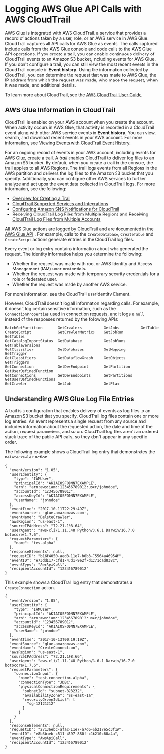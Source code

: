 # Logging AWS Glue API Calls with AWS CloudTrail<a name="monitor-cloudtrail"></a>

AWS Glue is integrated with AWS CloudTrail, a service that provides a record of actions taken by a user, role, or an AWS service in AWS Glue\. CloudTrail captures all API calls for AWS Glue as events\. The calls captured include calls from the AWS Glue console and code calls to the AWS Glue API operations\. If you create a trail, you can enable continuous delivery of CloudTrail events to an Amazon S3 bucket, including events for AWS Glue\. If you don't configure a trail, you can still view the most recent events in the CloudTrail console in **Event history**\. Using the information collected by CloudTrail, you can determine the request that was made to AWS Glue, the IP address from which the request was made, who made the request, when it was made, and additional details\. 

To learn more about CloudTrail, see the [AWS CloudTrail User Guide](http://docs.aws.amazon.com/awscloudtrail/latest/userguide/)\.

## AWS Glue Information in CloudTrail<a name="monitor-cloudtrail-info"></a>

CloudTrail is enabled on your AWS account when you create the account\. When activity occurs in AWS Glue, that activity is recorded in a CloudTrail event along with other AWS service events in **Event history**\. You can view, search, and download recent events in your AWS account\. For more information, see [Viewing Events with CloudTrail Event History](http://docs.aws.amazon.com/awscloudtrail/latest/userguide/view-cloudtrail-events.html)\. 

For an ongoing record of events in your AWS account, including events for AWS Glue, create a trail\. A *trail* enables CloudTrail to deliver log files to an Amazon S3 bucket\. By default, when you create a trail in the console, the trail applies to all AWS Regions\. The trail logs events from all Regions in the AWS partition and delivers the log files to the Amazon S3 bucket that you specify\. Additionally, you can configure other AWS services to further analyze and act upon the event data collected in CloudTrail logs\. For more information, see the following: 
+ [Overview for Creating a Trail](http://docs.aws.amazon.com/awscloudtrail/latest/userguide/cloudtrail-create-and-update-a-trail.html)
+ [CloudTrail Supported Services and Integrations](http://docs.aws.amazon.com/awscloudtrail/latest/userguide/cloudtrail-aws-service-specific-topics.html#cloudtrail-aws-service-specific-topics-integrations)
+ [Configuring Amazon SNS Notifications for CloudTrail](http://docs.aws.amazon.com/awscloudtrail/latest/userguide/getting_notifications_top_level.html)
+ [Receiving CloudTrail Log Files from Multiple Regions](http://docs.aws.amazon.com/awscloudtrail/latest/userguide/receive-cloudtrail-log-files-from-multiple-regions.html) and [Receiving CloudTrail Log Files from Multiple Accounts](http://docs.aws.amazon.com/awscloudtrail/latest/userguide/cloudtrail-receive-logs-from-multiple-accounts.html)

All AWS Glue actions are logged by CloudTrail and are documented in the [AWS Glue API](aws-glue-api.md) \. For example, calls to the  `CreateDatabase`, `CreateTable` and `CreateScript` actions generate entries in the CloudTrail log files\. 

Every event or log entry contains information about who generated the request\. The identity information helps you determine the following: 
+ Whether the request was made with root or AWS Identity and Access Management \(IAM\) user credentials\.
+ Whether the request was made with temporary security credentials for a role or federated user\.
+ Whether the request was made by another AWS service\.

For more information, see the [CloudTrail userIdentity Element](http://docs.aws.amazon.com/awscloudtrail/latest/userguide/cloudtrail-event-reference-user-identity.html)\.

However, CloudTrail doesn't log all information regarding calls\. For example, it doesn't log certain sensitive information, such as the `ConnectionProperties` used in connection requests, and it logs a `null` instead of the responses returned by the following APIs:

```
BatchGetPartition       GetCrawlers          GetJobs          GetTable
CreateScript            GetCrawlerMetrics    GetJobRun        GetTables
GetCatalogImportStatus  GetDatabase          GetJobRuns       GetTableVersions
GetClassifier           GetDatabases         GetMapping       GetTrigger
GetClassifiers          GetDataflowGraph     GetObjects       GetTriggers
GetConnection           GetDevEndpoint       GetPartition     GetUserDefinedFunction
GetConnections          GetDevEndpoints      GetPartitions    GetUserDefinedFunctions
GetCrawler              GetJob               GetPlan
```

## Understanding AWS Glue Log File Entries<a name="monitor-cloudtrail-logs"></a>

A trail is a configuration that enables delivery of events as log files to an Amazon S3 bucket that you specify\. CloudTrail log files contain one or more log entries\. An event represents a single request from any source and includes information about the requested action, the date and time of the action, request parameters, and so on\. CloudTrail log files aren't an ordered stack trace of the public API calls, so they don't appear in any specific order\. 

The following example shows a CloudTrail log entry that demonstrates the `DeleteCrawler` action\.

```
{
  "eventVersion": "1.05",
  "userIdentity": {
    "type": "IAMUser",
    "principalId": "AKIAIOSFODNN7EXAMPLE",
    "arn": "arn:aws:iam::123456789012:user/johndoe",
    "accountId": "123456789012",
    "accessKeyId": "AKIAIOSFODNN7EXAMPLE",
    "userName": "johndoe"
  },
  "eventTime": "2017-10-11T22:29:49Z",
  "eventSource": "glue.amazonaws.com",
  "eventName": "DeleteCrawler",
  "awsRegion": "us-east-1",
  "sourceIPAddress": "72.21.198.64",
  "userAgent": "aws-cli/1.11.148 Python/3.6.1 Darwin/16.7.0 botocore/1.7.6",
  "requestParameters": {
    "name": "tes-alpha"
  },
  "responseElements": null,
  "requestID": "b16f4050-aed3-11e7-b0b3-75564a46954f",
  "eventID": "e73dd117-cfd1-47d1-9e2f-d1271cad838c",
  "eventType": "AwsApiCall",
  "recipientAccountId": "123456789012"
}
```

This example shows a CloudTrail log entry that demonstrates a `CreateConnection` action\.

```
{
  "eventVersion": "1.05",
  "userIdentity": {
    "type": "IAMUser",
    "principalId": "AKIAIOSFODNN7EXAMPLE",
    "arn": "arn:aws:iam::123456789012:user/johndoe",
    "accountId": "123456789012",
    "accessKeyId": "AKIAIOSFODNN7EXAMPLE",
    "userName": "johndoe"
  },
  "eventTime": "2017-10-13T00:19:19Z",
  "eventSource": "glue.amazonaws.com",
  "eventName": "CreateConnection",
  "awsRegion": "us-east-1",
  "sourceIPAddress": "72.21.198.66",
  "userAgent": "aws-cli/1.11.148 Python/3.6.1 Darwin/16.7.0 botocore/1.7.6",
  "requestParameters": {
    "connectionInput": {
      "name": "test-connection-alpha",
      "connectionType": "JDBC",
      "physicalConnectionRequirements": {
        "subnetId": "subnet-323232",
        "availabilityZone": "us-east-1a",
        "securityGroupIdList": [
          "sg-12121212"
        ]
      }
    }
  },
  "responseElements": null,
  "requestID": "27136ebc-afac-11e7-a7d6-ab217e5c3f19",
  "eventID": "e8b3baeb-c511-4597-880f-c16210c60a4a",
  "eventType": "AwsApiCall",
  "recipientAccountId": "123456789012"
}
```